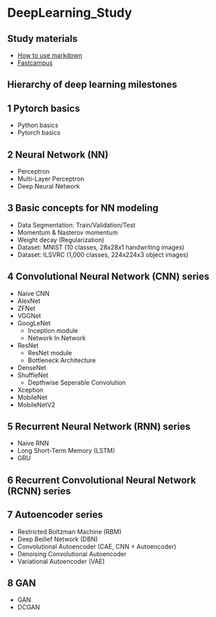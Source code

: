 # DeepLearning_Study

## Study materials
- [How to use markdown](https://guides.github.com/features/mastering-markdown/)
- [Fastcampus](https://github.com/tyami/PyTorch-FastCampus)

## Hierarchy of deep learning milestones

## 1 Pytorch basics
- Python basics
- Pytorch basics

## 2 Neural Network (NN)
- Perceptron
- Multi-Layer Perceptron
- Deep Neural Network

## 3 Basic concepts for NN modeling
- Data Segmentation: Train/Validation/Test
- Momentum & Nasterov momentum
- Weight decay (Regularization)
- Dataset: MNIST (10 classes, 28x28x1 handwriting images)
- Dataset: ILSVRC (1,000 classes, 224x224x3 object images)

## 4 Convolutional Neural Network (CNN) series
- Naive CNN
- AlexNet
- ZFNet
- VGGNet
- GoogLeNet
  + Inception module
  + Network In Network
- ResNet
  + ResNet module
  + Bottleneck Architecture
- DenseNet
- ShuffleNet
  + Depthwise Seperable Convolution
- Xception
- MobileNet
- MobileNetV2

## 5 Recurrent Neural Network (RNN) series
- Naive RNN
- Long Short-Term Memory (LSTM)
- GRU

## 6 Recurrent Convolutional Neural Network (RCNN) series

## 7 Autoencoder series
- Restricted Boltzman Machine (RBM)
- Deep Beilief Network (DBN)
- Convolutional Autoencoder (CAE, CNN + Autoencoder)
- Denoising Convolutional Autoencoder
- Variational Autoencoder (VAE)

## 8 GAN
- GAN
- DCGAN
